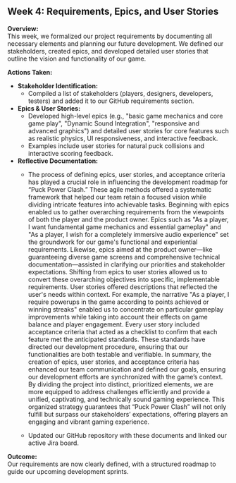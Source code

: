 ## Week 4: Requirements, Epics, and User Stories

**Overview:**  
This week, we formalized our project requirements by documenting all necessary elements and planning our future development. We defined our stakeholders, created epics, and developed detailed user stories that outline the vision and functionality of our game.

**Actions Taken:**  
- **Stakeholder Identification:**  
  - Compiled a list of stakeholders (players, designers, developers, testers) and added it to our GitHub requirements section.
- **Epics & User Stories:**  
  - Developed high-level epics (e.g., "basic game mechanics and core game play", "Dynamic Sound Integration", "responsive and advanced graphics") and detailed user stories for core features such as realistic physics, UI responsiveness, and interactive feedback.  
  - Examples include user stories for natural puck collisions and interactive scoring feedback.
- **Reflective Documentation:**  
  - The process of defining epics, user stories, and acceptance criteria has played a crucial role in influencing the development roadmap for “Puck Power Clash.” These agile methods offered a systematic framework that helped our team retain a focused vision while dividing intricate features into achievable tasks. 
    Beginning with epics enabled us to gather overarching requirements from the viewpoints of both the player and the product owner. Epics such as "As a player, I want fundamental game mechanics and essential gameplay" and "As a player, I wish for a completely immersive audio experience" set the groundwork for our game's functional and experiential requirements. Likewise, epics aimed at the product owner—like guaranteeing diverse game screens and comprehensive technical documentation—assisted in clarifying our priorities and stakeholder expectations. 
    Shifting from epics to user stories allowed us to convert these overarching objectives into specific, implementable requirements. User stories offered descriptions that reflected the user's needs within context. For example, the narrative "As a player, I require powerups in the game according to points achieved or winning streaks" enabled us to concentrate on particular gameplay improvements while taking into account their effects on game balance and player engagement. Every user story included acceptance criteria that acted as a checklist to confirm that each feature met the anticipated standards. These standards have directed our development procedure, ensuring that our functionalities are both testable and verifiable. 
    In summary, the creation of epics, user stories, and acceptance criteria has enhanced our team communication and defined our goals, ensuring our development efforts are synchronized with the game’s context. By dividing the project into distinct, prioritized elements, we are more equipped to address challenges efficiently and provide a unified, captivating, and technically sound gaming experience. This organized strategy guarantees that “Puck Power Clash” will not only fulfill but surpass our stakeholders’ expectations, offering players an engaging and vibrant gaming experience. 

  - Updated our GitHub repository with these documents and linked our active Jira board.

**Outcome:**  
Our requirements are now clearly defined, with a structured roadmap to guide our upcoming development sprints.
